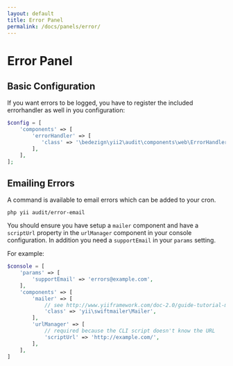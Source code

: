 ```yaml
---
layout: default
title: Error Panel
permalink: /docs/panels/error/
---
```


# Error Panel

## Basic Configuration

If you want errors to be logged, you have to register the included errorhandler as well in you configuration:

```php
$config = [
    'components' => [
        'errorHandler' => [
           'class' => '\bedezign\yii2\audit\components\web\ErrorHandler',
        ],
    ],
];
```

## Emailing Errors

A command is available to email errors which can be added to your cron. 

```
php yii audit/error-email
```

You should ensure you have setup a `mailer` component and have a `scriptUrl` property in the `urlManager` component in your console configuration. In addition you need a `supportEmail` in your `params` setting.

For example:

```php
$console = [
    'params' => [
        'supportEmail' => 'errors@example.com',
    ],
    'components' => [
        'mailer' => [
            // see http://www.yiiframework.com/doc-2.0/guide-tutorial-mailing.html
            'class' => 'yii\swiftmailer\Mailer',
        ],
        'urlManager' => [
            // required because the CLI script doesn't know the URL
            'scriptUrl' => 'http://example.com/',
        ],
    ],
]
```
